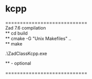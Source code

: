 # kcpp

============================<br />
Zad 7.6 compilation<br />
** cd build<br />
** cmake -G "Unix Makefiles" ..<br />
** make <br />

.\ZadClassKcpp.exe<br />



** - optional<br />


============================
